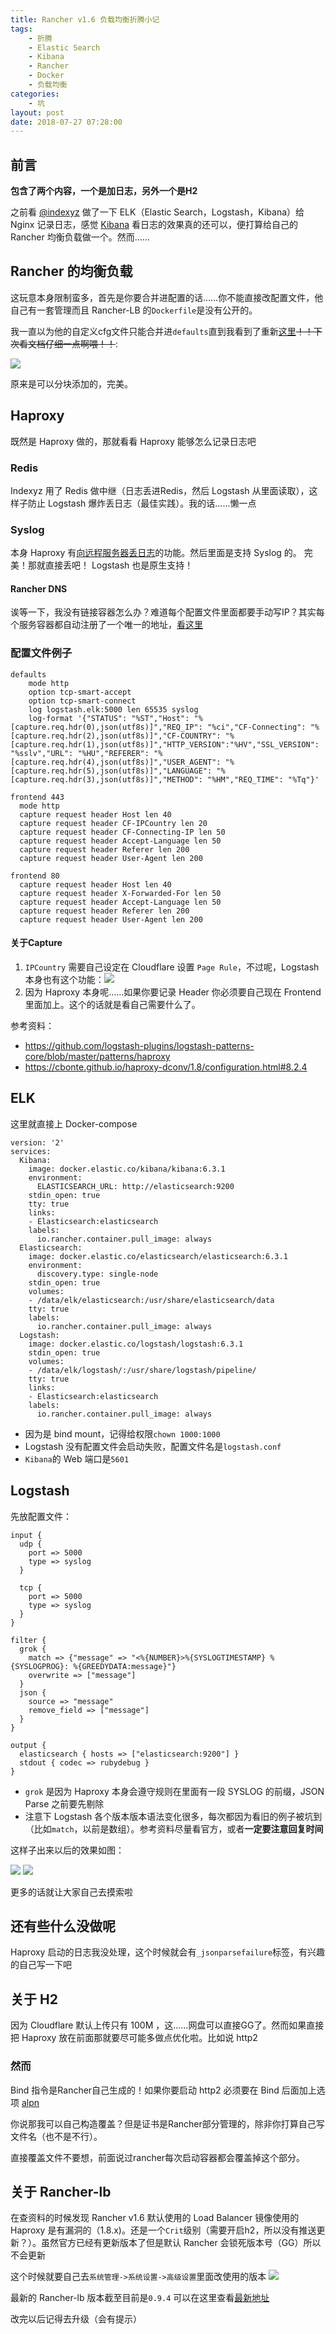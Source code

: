 ```yaml
---
title: Rancher v1.6 负载均衡折腾小记
tags: 
    - 折腾
    - Elastic Search
    - Kibana
    - Rancher
    - Docker
    - 负载均衡
categories:
    - 坑
layout: post
date: 2018-07-27 07:28:00
---
```


## 前言

**包含了两个内容，一个是加日志，另外一个是H2**

之前看 [@indexyz](https://blog.indexyz.me) 做了一下 ELK（Elastic Search，Logstash，Kibana）给 Nginx 记录日志，感觉 [Kibana](https://www.elastic.co/products/kibana) 看日志的效果真的还可以，便打算给自己的 Rancher 均衡负载做一个。然而……

## Rancher 的均衡负载

这玩意本身限制蛮多，首先是你要合并进配置的话……你不能直接改配置文件，他自己有一套管理而且 Rancher-LB 的`Dockerfile`是没有公开的。

我一直以为他的自定义cfg文件只能合并进`defaults`直到我看到了重新[这里](https://rancher.com/docs/rancher/v1.6/zh/cattle/adding-load-balancers/)~~！！下次看文档仔细一点啊喂！！~~:

![](/images/media/rancher_loadbalancer/config.jpg)


原来是可以分块添加的，完美。

## Haproxy

既然是 Haproxy 做的，那就看看 Haproxy 能够怎么记录日志吧

### Redis

Indexyz 用了 Redis 做中继（日志丢进Redis，然后 Logstash 从里面读取），这样子防止 Logstash 爆炸丢日志（最佳实践）。我的话……懒一点

### Syslog

本身 Haproxy 有[向远程服务器丢日志](https://cbonte.github.io/haproxy-dconv/1.8/configuration.html#log%20global)的功能。然后里面是支持 Syslog 的。
完美！那就直接丢吧！ Logstash 也是原生支持！

#### Rancher DNS

诶等一下，我没有链接容器怎么办？难道每个配置文件里面都要手动写IP？其实每个服务容器都自动注册了一个唯一的地址，[看这里](https://rancher.com/docs/rancher/v1.6/zh/cattle/internal-dns-service/#ping-1)


### 配置文件例子

```
defaults
    mode http
    option tcp-smart-accept
    option tcp-smart-connect
    log logstash.elk:5000 len 65535 syslog
    log-format '{"STATUS": "%ST","Host": "%[capture.req.hdr(0),json(utf8s)]","REQ_IP": "%ci","CF-Connecting": "%[capture.req.hdr(2),json(utf8s)]","CF-COUNTRY": "%[capture.req.hdr(1),json(utf8s)]","HTTP_VERSION":"%HV","SSL_VERSION": "%sslv","URL": "%HU","REFERER": "%[capture.req.hdr(4),json(utf8s)]","USER_AGENT": "%[capture.req.hdr(5),json(utf8s)]","LANGUAGE": "%[capture.req.hdr(3),json(utf8s)]","METHOD": "%HM","REQ_TIME": "%Tq"}'

frontend 443
  mode http
  capture request header Host len 40
  capture request header CF-IPCountry len 20
  capture request header CF-Connecting-IP len 50
  capture request header Accept-Language len 50
  capture request header Referer len 200
  capture request header User-Agent len 200

frontend 80
  capture request header Host len 40
  capture request header X-Forwarded-For len 50
  capture request header Accept-Language len 50
  capture request header Referer len 200
  capture request header User-Agent len 200
```


#### 关于Capture
1. `IPCountry` 需要自己设定在 Cloudflare 设置 `Page Rule`，不过呢，Logstash 本身也有这个功能：![](/images/media/rancher_loadbalancer/logstash.jpg)
2. 因为 Haproxy 本身呢……如果你要记录 Header 你必须要自己现在 Frontend 里面加上。这个的话就是看自己需要什么了。


参考资料：

- https://github.com/logstash-plugins/logstash-patterns-core/blob/master/patterns/haproxy
- https://cbonte.github.io/haproxy-dconv/1.8/configuration.html#8.2.4

## ELK
这里就直接上 Docker-compose

```
version: '2'
services:
  Kibana:
    image: docker.elastic.co/kibana/kibana:6.3.1
    environment:
      ELASTICSEARCH_URL: http://elasticsearch:9200
    stdin_open: true
    tty: true
    links:
    - Elasticsearch:elasticsearch
    labels:
      io.rancher.container.pull_image: always
  Elasticsearch:
    image: docker.elastic.co/elasticsearch/elasticsearch:6.3.1
    environment:
      discovery.type: single-node
    stdin_open: true
    volumes:
    - /data/elk/elasticsearch:/usr/share/elasticsearch/data
    tty: true
    labels:
      io.rancher.container.pull_image: always
  Logstash:
    image: docker.elastic.co/logstash/logstash:6.3.1
    stdin_open: true
    volumes:
    - /data/elk/logstash/:/usr/share/logstash/pipeline/
    tty: true
    links:
    - Elasticsearch:elasticsearch
    labels:
      io.rancher.container.pull_image: always
```

- 因为是 bind mount，记得给权限`chown 1000:1000`
- Logstash 没有配置文件会启动失败，配置文件名是`logstash.conf`
- `Kibana`的 Web 端口是`5601`

## Logstash

先放配置文件：

```
input {
  udp {
    port => 5000
    type => syslog
  }

  tcp {
    port => 5000
    type => syslog
  }
}

filter {
  grok {
    match => {"message" => "<%{NUMBER}>%{SYSLOGTIMESTAMP} %{SYSLOGPROG}: %{GREEDYDATA:message}"}
    overwrite => ["message"]
  }
  json {
    source => "message"
    remove_field => ["message"]
  }
}

output {
  elasticsearch { hosts => ["elasticsearch:9200"] }
  stdout { codec => rubydebug }
}
```

- `grok` 是因为 Haproxy 本身会遵守规则在里面有一段 SYSLOG 的前缀，JSON Parse 之前要先剔除
- 注意下 Logstash 各个版本版本语法变化很多，每次都因为看旧的例子被坑到（比如`match`，以前是数组）。参考资料尽量看官方，或者**一定要注意回复时间**

这样子出来以后的效果如图：

![](/images/media/rancher_loadbalancer/result_1.jpg)
![](/images/media/rancher_loadbalancer/result_2.jpg)

更多的话就让大家自己去摸索啦


## 还有些什么没做呢

Haproxy 启动的日志我没处理，这个时候就会有`_jsonparsefailure`标签，有兴趣的自己写一下吧


## 关于 H2

因为 Cloudflare 默认上传只有 100M ，这……网盘可以直接GG了。然而如果直接把 Haproxy 放在前面那就要尽可能多做点优化啦。比如说 http2

### 然而

Bind 指令是Rancher自己生成的！如果你要启动 http2 必须要在 Bind 后面加上选项 [alpn](https://cbonte.github.io/haproxy-dconv/1.8/configuration.html#5.1-alpn)

你说那我可以自己构造覆盖？但是证书是Rancher部分管理的，除非你打算自己写文件名（也不是不行）。

直接覆盖文件不要想，前面说过rancher每次启动容器都会覆盖掉这个部分。

## 关于 Rancher-lb

在查资料的时候发现 Rancher v1.6 默认使用的 Load Balancer 镜像使用的 Haproxy 是有漏洞的（1.8.x)。还是一个`Crit`级别（需要开启h2，所以没有推送更新？）。虽然官方已经有更新版本了但是默认 Rancher 会锁死版本号（GG）所以不会更新

这个时候就要自己去`系统管理->系统设置->高级设置`里面改使用的版本
![](/images/media/rancher_loadbalancer/haproxy.jpg)

最新的 Rancher-lb 版本截至目前是`0.9.4`
可以在这里查看[最新地址](https://hub.docker.com/r/rancher/lb-service-haproxy/tags/)

改完以后记得去升级（会有提示）


